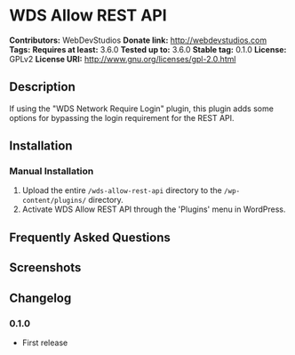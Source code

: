 # WDS Allow REST API #
**Contributors:**      WebDevStudios
**Donate link:**       http://webdevstudios.com
**Tags:**
**Requires at least:** 3.6.0
**Tested up to:**      3.6.0
**Stable tag:**        0.1.0
**License:**           GPLv2
**License URI:**       http://www.gnu.org/licenses/gpl-2.0.html

## Description ##

If using the "WDS Network Require Login" plugin, this plugin adds some options for bypassing the login requirement for the REST API.

## Installation ##

### Manual Installation ###

1. Upload the entire `/wds-allow-rest-api` directory to the `/wp-content/plugins/` directory.
2. Activate WDS Allow REST API through the 'Plugins' menu in WordPress.

## Frequently Asked Questions ##


## Screenshots ##


## Changelog ##

### 0.1.0 ###
* First release
